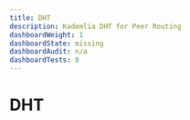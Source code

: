 ```yaml
---
title: DHT
description: Kademlia DHT for Peer Routing
dashboardWeight: 1
dashboardState: missing
dashboardAudit: n/a
dashboardTests: 0
---
```


# DHT